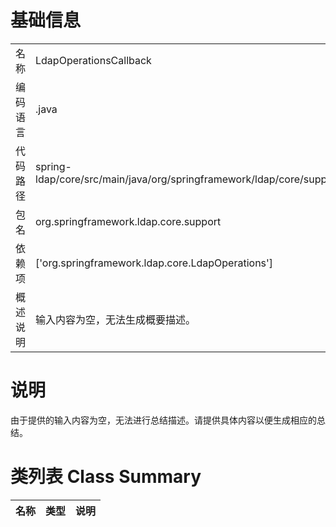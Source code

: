 # 基础信息

|      |      |
|------|------|
| 名称 | LdapOperationsCallback |
| 编码语言 | .java |
| 代码路径 | spring-ldap/core/src/main/java/org/springframework/ldap/core/support/LdapOperationsCallback.java |
| 包名 | org.springframework.ldap.core.support |
| 依赖项 | ['org.springframework.ldap.core.LdapOperations'] |
| 概述说明 | 输入内容为空，无法生成概要描述。 |

# 说明

由于提供的输入内容为空，无法进行总结描述。请提供具体内容以便生成相应的总结。

# 类列表 Class Summary

| 名称   | 类型  | 说明 |
|-------|------|-------------|




